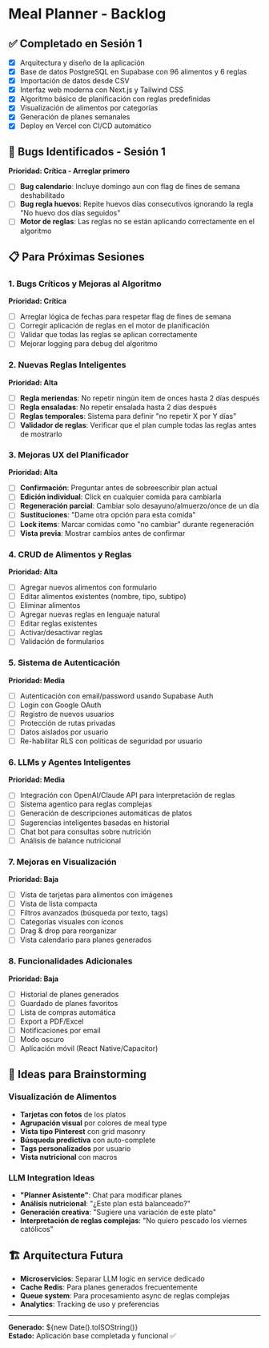 # Meal Planner - Backlog

## ✅ Completado en Sesión 1
- [x] Arquitectura y diseño de la aplicación
- [x] Base de datos PostgreSQL en Supabase con 96 alimentos y 6 reglas
- [x] Importación de datos desde CSV
- [x] Interfaz web moderna con Next.js y Tailwind CSS
- [x] Algoritmo básico de planificación con reglas predefinidas
- [x] Visualización de alimentos por categorías
- [x] Generación de planes semanales
- [x] Deploy en Vercel con CI/CD automático

## 🐛 Bugs Identificados - Sesión 1
**Prioridad: Crítica - Arreglar primero**

- [ ] **Bug calendario**: Incluye domingo aun con flag de fines de semana deshabilitado
- [ ] **Bug regla huevos**: Repite huevos días consecutivos ignorando la regla "No huevo dos días seguidos"
- [ ] **Motor de reglas**: Las reglas no se están aplicando correctamente en el algoritmo

## 📋 Para Próximas Sesiones

### 1. Bugs Críticos y Mejoras al Algoritmo
**Prioridad: Crítica**
- [ ] Arreglar lógica de fechas para respetar flag de fines de semana
- [ ] Corregir aplicación de reglas en el motor de planificación
- [ ] Validar que todas las reglas se aplican correctamente
- [ ] Mejorar logging para debug del algoritmo

### 2. Nuevas Reglas Inteligentes
**Prioridad: Alta**
- [ ] **Regla meriendas**: No repetir ningún item de onces hasta 2 días después
- [ ] **Regla ensaladas**: No repetir ensalada hasta 2 días después  
- [ ] **Reglas temporales**: Sistema para definir "no repetir X por Y días"
- [ ] **Validador de reglas**: Verificar que el plan cumple todas las reglas antes de mostrarlo

### 3. Mejoras UX del Planificador
**Prioridad: Alta**
- [ ] **Confirmación**: Preguntar antes de sobreescribir plan actual
- [ ] **Edición individual**: Click en cualquier comida para cambiarla
- [ ] **Regeneración parcial**: Cambiar solo desayuno/almuerzo/once de un día
- [ ] **Sustituciones**: "Dame otra opción para esta comida"
- [ ] **Lock items**: Marcar comidas como "no cambiar" durante regeneración
- [ ] **Vista previa**: Mostrar cambios antes de confirmar

### 4. CRUD de Alimentos y Reglas
**Prioridad: Alta**
- [ ] Agregar nuevos alimentos con formulario
- [ ] Editar alimentos existentes (nombre, tipo, subtipo)
- [ ] Eliminar alimentos
- [ ] Agregar nuevas reglas en lenguaje natural
- [ ] Editar reglas existentes
- [ ] Activar/desactivar reglas
- [ ] Validación de formularios

### 5. Sistema de Autenticación  
**Prioridad: Media**
- [ ] Autenticación con email/password usando Supabase Auth
- [ ] Login con Google OAuth
- [ ] Registro de nuevos usuarios
- [ ] Protección de rutas privadas
- [ ] Datos aislados por usuario
- [ ] Re-habilitar RLS con políticas de seguridad por usuario

### 6. LLMs y Agentes Inteligentes
**Prioridad: Media**
- [ ] Integración con OpenAI/Claude API para interpretación de reglas
- [ ] Sistema agentico para reglas complejas
- [ ] Generación de descripciones automáticas de platos
- [ ] Sugerencias inteligentes basadas en historial
- [ ] Chat bot para consultas sobre nutrición
- [ ] Análisis de balance nutricional

### 7. Mejoras en Visualización
**Prioridad: Baja** 
- [ ] Vista de tarjetas para alimentos con imágenes
- [ ] Vista de lista compacta
- [ ] Filtros avanzados (búsqueda por texto, tags)
- [ ] Categorías visuales con íconos
- [ ] Drag & drop para reorganizar
- [ ] Vista calendario para planes generados

### 8. Funcionalidades Adicionales
**Prioridad: Baja**
- [ ] Historial de planes generados
- [ ] Guardado de planes favoritos
- [ ] Lista de compras automática
- [ ] Export a PDF/Excel
- [ ] Notificaciones por email
- [ ] Modo oscuro
- [ ] Aplicación móvil (React Native/Capacitor)

## 🚀 Ideas para Brainstorming

### Visualización de Alimentos
- **Tarjetas con fotos** de los platos
- **Agrupación visual** por colores de meal type
- **Vista tipo Pinterest** con grid masonry
- **Búsqueda predictiva** con auto-complete
- **Tags personalizados** por usuario
- **Vista nutricional** con macros

### LLM Integration Ideas
- **"Planner Asistente"**: Chat para modificar planes
- **Análisis nutricional**: "¿Este plan está balanceado?"
- **Generación creativa**: "Sugiere una variación de este plato"
- **Interpretación de reglas complejas**: "No quiero pescado los viernes católicos"

## 🏗️ Arquitectura Futura
- **Microservicios**: Separar LLM logic en service dedicado
- **Cache Redis**: Para planes generados frecuentemente  
- **Queue system**: Para procesamiento async de reglas complejas
- **Analytics**: Tracking de uso y preferencias

---

**Generado:** ${new Date().toISOString()}  
**Estado:** Aplicación base completada y funcional ✅